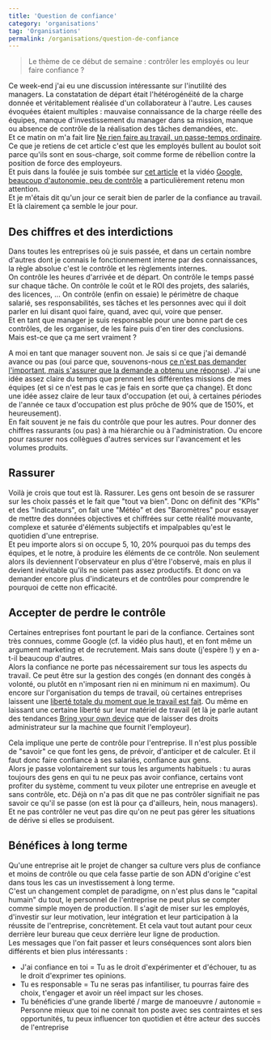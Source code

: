 ```yaml
--- 
title: 'Question de confiance'
category: 'organisations'
tag: 'Organisations'
permalink: /organisations/question-de-confiance
--- 
```

> Le thème de ce début de semaine : contrôler les employés ou leur faire confiance ?

Ce week-end j'ai eu une discussion intéressante sur l'inutilité des managers. La constatation de départ était l'hétérogénéité de la charge donnée et véritablement réalisée d'un collaborateur à l'autre. Les causes évoquées étaient multiples : mauvaise connaissance de la charge réelle des équipes, manque d'investissement du manager dans sa mission, manque ou absence de contrôle de la réalisation des tâches demandées, etc.  
Et ce matin on m'a fait lire [Ne rien faire au travail, un passe-temps ordinaire](http://www.lexpress.fr/emploi/gestion-carriere/ne-rien-faire-au-travail-un-passe-temps-ordinaire_1627679.html). Ce que je retiens de cet article c'est que les employés bullent au boulot soit parce qu'ils sont en sous-charge, soit comme forme de rébellion contre la position de force des employeurs.  
Et puis dans la foulée je suis tombée sur [cet article](http://www.cadreo.com/actualites/dt-le-management-chez-google-un-modele-a-decouvrir) et la vidéo [Google, beaucoup d'autonomie, peu de contrôle](http://vimeo.com/113493962) a particulièrement retenu mon attention.   
Et je m'étais dit qu'un jour ce serait bien de parler de la confiance au travail. Et là clairement ça semble le jour pour.

## Des chiffres et des interdictions
Dans toutes les entreprises où je suis passée, et dans un certain nombre d'autres dont je connais le fonctionnement interne par des connaissances, la règle absolue c'est le contrôle et les règlements internes.   
On contrôle les heures d'arrivée et de départ. On contrôle le temps passé sur chaque tâche. On contrôle le coût et le ROI des projets, des salariés, des licences, ... On contrôle (enfin on essaie) le périmètre de chaque salarié, ses responsabilités, ses tâches et les personnes avec qui il doit parler en lui disant quoi faire, quand, avec qui, voire que penser.   
Et en tant que manager je suis responsable pour une bonne part de ces contrôles, de les organiser, de les faire puis d'en tirer des conclusions.   
Mais est-ce que ça me sert vraiment ?  

A moi en tant que manager souvent non. Je sais si ce que j'ai demandé avance ou pas (oui parce que, souvenons-nous [ce n'est pas demander l'important, mais s'assurer que la demande a obtenu une réponse](http://management.chioetto.fr/vie-de-manager/actif-ou-passif/)). J'ai une idée assez claire du temps que prennent les différentes missions de mes équipes (et si ce n'est pas le cas je fais en sorte que ça change). Et donc une idée assez claire de leur taux d'occupation (et oui, à certaines périodes de l'année ce taux d'occupation est plus prôche de 90% que de 150%, et heureusement).  
En fait souvent je ne fais du contrôle que pour les autres. Pour donner des chiffres rassurants (ou pas) à ma hiérarchie ou à l'administration. Ou encore pour rassurer nos collègues d'autres services sur l'avancement et les volumes produits.  

## Rassurer
Voilà je crois que tout est là. Rassurer. Les gens ont besoin de se rassurer sur les choix passés et le fait que "tout va bien". Donc on définit des "KPIs" et des "Indicateurs", on fait une "Météo" et des "Baromètres" pour essayer de mettre des données objectives et chiffrées sur cette réalité mouvante, complexe et saturée d'éléments subjectifs et impalpables qu'est le quotidien d'une entreprise.  
Et peu importe alors si on occupe 5, 10, 20% pourquoi pas du temps des équipes, et le notre, à produire les éléments de ce contrôle. Non seulement alors ils deviennent l'observateur en plus d'être l'observé, mais en plus il devient inévitable qu'ils ne soient pas assez productifs. Et donc on va demander encore plus d'indicateurs et de contrôles pour comprendre le pourquoi de cette non efficacité. 

## Accepter de perdre le contrôle
Certaines entreprises font pourtant le pari de la confiance. Certaines sont très connues, comme Google (cf. la vidéo plus haut), et en font même un argument marketing et de recrutement. Mais sans doute (j'espère !) y en a-t-il beaucoup d'autres.   
Alors la confiance ne porte pas nécessairement sur tous les aspects du travail. Ce peut être sur la gestion des congés (en donnant des congés à volonté, ou plutôt en n'imposant rien ni en minimum ni en maximum). Ou encore sur l'organisation du temps de travail, où certaines entreprises laissent une [liberté totale du moment que le travail est fait](http://www.slate.fr/story/89767/votre-presence-au-bureau-plus-obligatoire). Ou même en laissant une certaine liberté sur leur matériel de travail (et là je parle autant des tendances [Bring your own device](http://fr.wikipedia.org/wiki/Bring_your_own_device) que de laisser des droits administrateur sur la machine que fournit l'employeur).   

Cela implique une perte de contrôle pour l'entreprise. Il n'est plus possible de "savoir" ce que font les gens, de prévoir, d'anticiper et de calculer. Et il faut donc faire confiance à ses salariés, confiance aux gens.  
Alors je passe volontairement sur tous les arguments habituels : tu auras toujours des gens en qui tu ne peux pas avoir confiance, certains vont profiter du système, comment tu veux piloter une entreprise en aveugle et sans contrôle, etc. Déjà on n'a pas dit que ne pas contrôler signifiait ne pas savoir ce qu'il se passe (on est là pour ça d'ailleurs, hein, nous managers). Et ne pas contrôler ne veut pas dire qu'on ne peut pas gérer les situations de dérive si elles se produisent. 

## Bénéfices à long terme
Qu'une entreprise ait le projet de changer sa culture vers plus de confiance et moins de contrôle ou que cela fasse partie de son ADN d'origine c'est dans tous les cas un investissement à long terme.   
C'est un changement complet de paradigme, on n'est plus dans le "capital humain" du tout, le personnel de l'entreprise ne peut plus se compter comme simple moyen de production. Il s'agit de miser sur les employés, d'investir sur leur motivation, leur intégration et leur participation à la réussite de l'entreprise, concrètement. Et cela vaut tout autant pour ceux derrière leur bureau que ceux derrière leur ligne de production.   
Les messages que l'on fait passer et leurs conséquences sont alors bien différents et bien plus intéressants :   
* J'ai confiance en toi = Tu as le droit d'expérimenter et d'échouer, tu as le droit d'exprimer tes opinions.   
* Tu es responsable = Tu ne seras pas infantiliser, tu pourras faire des choix, t'engager et avoir un réel impact sur les choses.   
* Tu bénéficies d'une grande liberté / marge de manoeuvre / autonomie = Personne mieux que toi ne connait ton poste avec ses contraintes et ses opportunités, tu peux influencer ton quotidien et être acteur des succès de l'entreprise

